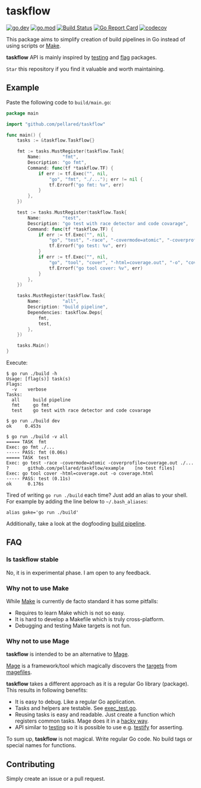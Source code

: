 # taskflow

[![go.dev](https://img.shields.io/badge/go.dev-reference-blue.svg)](https://pkg.go.dev/github.com/pellared/taskflow)
[![go.mod](https://img.shields.io/github/go-mod/go-version/pellared/taskflow)](go.mod)
[![Build Status](https://img.shields.io/github/workflow/status/pellared/taskflow/build)](https://github.com/pellared/taskflow/actions?query=workflow%3Abuild+branch%3Amaster)
[![Go Report Card](https://goreportcard.com/badge/github.com/pellared/taskflow)](https://goreportcard.com/report/github.com/pellared/taskflow)
[![codecov](https://codecov.io/gh/pellared/taskflow/branch/master/graph/badge.svg)](https://codecov.io/gh/pellared/taskflow)

This package aims to simplify creation of build pipelines in Go instead of using scripts or [Make](https://www.gnu.org/software/make/).

**taskflow** API is mainly inspired by [testing](https://golang.org/pkg/testing) and [flag](https://golang.org/pkg/flag) packages.

`Star` this repository if you find it valuable and worth maintaining.

## Example

Paste the following code to `build/main.go`:

```go
package main

import "github.com/pellared/taskflow"

func main() {
	tasks := &taskflow.Taskflow{}

	fmt := tasks.MustRegister(taskflow.Task{
		Name:        "fmt",
		Description: "go fmt",
		Command: func(tf *taskflow.TF) {
			if err := tf.Exec("", nil,
				"go", "fmt", "./..."); err != nil {
				tf.Errorf("go fmt: %v", err)
			}
		},
	})

	test := tasks.MustRegister(taskflow.Task{
		Name:        "test",
		Description: "go test with race detector and code covarage",
		Command: func(tf *taskflow.TF) {
			if err := tf.Exec("", nil,
				"go", "test", "-race", "-covermode=atomic", "-coverprofile=coverage.out", "./..."); err != nil {
				tf.Errorf("go test: %v", err)
			}
			if err := tf.Exec("", nil,
				"go", "tool", "cover", "-html=coverage.out", "-o", "coverage.html"); err != nil {
				tf.Errorf("go tool cover: %v", err)
			}
		},
	})

	tasks.MustRegister(taskflow.Task{
		Name:        "all",
		Description: "build pipeline",
		Dependencies: taskflow.Deps{
			fmt,
			test,
		},
	})

	tasks.Main()
}
```

Execute:

```shell
$ go run ./build -h
Usage: [flag(s)] task(s)
Flags:
  -v    verbose
Tasks:
  all     build pipeline
  fmt     go fmt
  test    go test with race detector and code covarage

$ go run ./build dev
ok     0.453s

$ go run ./build -v all
===== TASK  fmt
Exec: go fmt ./...
----- PASS: fmt (0.06s)
===== TASK  test
Exec: go test -race -covermode=atomic -coverprofile=coverage.out ./...
?       github.com/pellared/taskflow/example    [no test files]
Exec: go tool cover -html=coverage.out -o coverage.html
----- PASS: test (0.11s)
ok      0.176s
```

Tired of writing `go run ./build` each time? Just add an alias to your shell. For example by adding the line below to `~/.bash_aliases`:

```shell
alias gake='go run ./build'
```

Additionally, take a look at the dogfooding [build pipeline](build/main.go).

## FAQ

### Is taskflow stable

No, it is in experimental phase. I am open to any feedback.

### Why not to use Make

While [Make](https://www.gnu.org/software/make/) is currently de facto standard it has some pitfalls:

- Requires to learn Make which is not so easy.
- It is hard to develop a Makefile which is truly cross-platform.
- Debugging and testing Make targets is not fun.

### Why not to use Mage

**taskflow** is intended to be an alternative to [Mage](https://github.com/magefile/mage).

[Mage](https://github.com/magefile/mage) is a framework/tool which magically discovers the [targets](https://magefile.org/targets/) from [magefiles](https://magefile.org/magefiles/).

**taskflow** takes a different approach as it is a regular Go library (package).
This results in following benefits:

- It is easy to debug. Like a regular Go application.
- Tasks and helpers are testable. See [exec_test.go](exec_test.go).
- Reusing tasks is easy and readable. Just create a function which registers common tasks. Mage does it in a [hacky way](https://magefile.org/importing/).
- API similar to [testing](https://golang.org/pkg/testing) so it is possible to use e.g. [testify](https://github.com/stretchr/testify) for asserting.

To sum up, **taskflow** is not magical. Write regular Go code. No build tags or special names for functions.

## Contributing

Simply create an issue or a pull request.
